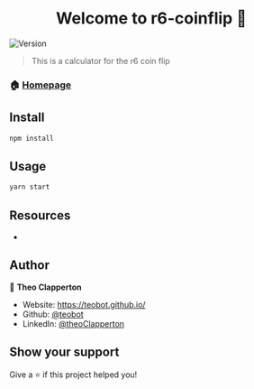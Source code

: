 <h1 align="center">Welcome to r6-coinflip 👋</h1>
<p>
  <img alt="Version" src="https://img.shields.io/badge/version-1-blue.svg?cacheSeconds=2592000" />
</p>

> This is a calculator for the r6 coin flip

### 🏠 [Homepage](https://teobot.github.io/r6-coinflip/)

## Install

```sh
npm install
```

## Usage

```sh
yarn start
```

## Resources
- 

## Author

👤 **Theo Clapperton**

* Website: https://teobot.github.io/
* Github: [@teobot](https://github.com/teobot)
* LinkedIn: [@theoClapperton](https://linkedin.com/in/theoClapperton)

## Show your support

Give a ⭐️ if this project helped you!